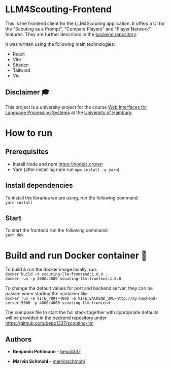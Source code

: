 # LLM4Scouting-Frontend
This is the frontend client for the LLM4Scouting application. It offers a UI for the "Scouting as a Prompt", "Compare Players" and "Player Network" features. They are further described in the [backend repository](https://github.com/bepo1337/scouting-llm).

It was written using the following main technologies:
- React
- Vite
- Shadcn
- Tailwind
- Vis

## Disclaimer 🎓
This project is a university project for the course [Web Interfaces for Language Processing Systems](https://www.inf.uni-hamburg.de/en/inst/ab/lt/teaching/ma-projects/master-project-web-interfaces.html) at the [University of Hamburg](https://www.uni-hamburg.de/).

# How to run

## Prerequisites
- Install Node and npm https://nodejs.org/en 
- Yarn (after installing npm run `npm install -g yarn`)

## Install dependencies
To install the libraries we are using, run the following command: \
`yarn install`

## Start
To start the frontend run the following command: \
`yarn dev`

# Build and run Docker container 🐋
To build & run the docker image locally, run: \
`docker build -t scouting-llm-frontend:1.0.0 .` \
`docker run -p 3000:3000 scouting-llm-frontend:1.0.0` 

To change the default values for port and backend server, they can be passed when starting the container like \
`docker run -e VITE_PORT=4000 -e VITE_BACKEND_URL=http://my-backend-server:5000 -p 4000:4000 scouting-llm-frontend`

The compose file to start the full stack together with appropriate defaults will be provided in the backend repository under https://github.com/bepo1337/scouting-llm 
## Authors

* **Benjamin Pöhlmann** - [bepo1337](https://github.com/bepo1337)

* **Marvin Schmohl**    - [marvinschmohl](https://github.com/marvinschmohl)
